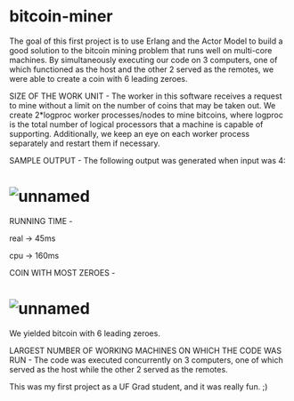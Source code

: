 # bitcoin-miner
The goal of this first project is to use Erlang and the Actor Model to build a good solution to the bitcoin mining problem that runs well on multi-core machines. By simultaneously executing our code on 3 computers, one of which functioned as the host and the other 2 served as the remotes, we were able to create a coin with 6 leading zeroes.

SIZE OF THE WORK UNIT -
The worker in this software receives a request to mine without a limit on the number of coins that may be taken out. We create 2*logproc worker processes/nodes to mine bitcoins, where logproc is the total number of logical processors that a machine is capable of supporting. Additionally, we keep an eye on each worker process separately and restart them if necessary.

SAMPLE OUTPUT -
The following output was generated when input was 4:

# ![unnamed](https://user-images.githubusercontent.com/64377125/192152807-663df508-ad75-464d-9e27-531437a3dc10.png)

RUNNING TIME -

real -> 45ms

cpu -> 160ms

COIN WITH MOST ZEROES -

# ![unnamed](https://user-images.githubusercontent.com/64377125/192152861-e5c8e79b-468e-4ee8-a3e1-5bcefa303186.jpg)

We yielded bitcoin with 6 leading zeroes.

LARGEST NUMBER OF WORKING MACHINES ON WHICH THE CODE WAS RUN -
The code was executed concurrently on 3 computers, one of which served as the host while the other 2 served as the remotes.

This was my first project as a UF Grad student, and it was really fun. ;)
